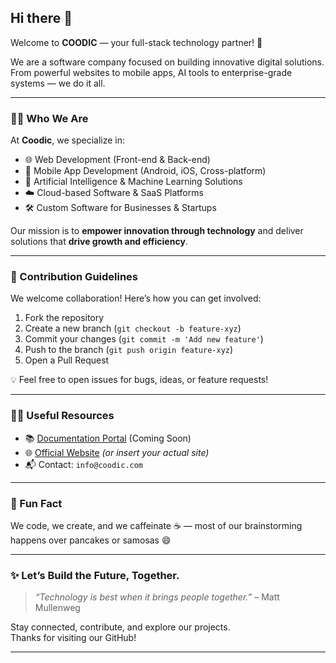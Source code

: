 ## Hi there 👋

Welcome to **COODIC** — your full-stack technology partner! 🚀

We are a software company focused on building innovative digital solutions. From powerful websites to mobile apps, AI tools to enterprise-grade systems — we do it all.

---

### 🙋‍♀️ Who We Are

At **Coodic**, we specialize in:
- 🌐 Web Development (Front-end & Back-end)
- 📱 Mobile App Development (Android, iOS, Cross-platform)
- 🧠 Artificial Intelligence & Machine Learning Solutions
- ☁️ Cloud-based Software & SaaS Platforms
- 🛠️ Custom Software for Businesses & Startups

Our mission is to **empower innovation through technology** and deliver solutions that **drive growth and efficiency**.

---

### 🌈 Contribution Guidelines

We welcome collaboration! Here’s how you can get involved:
1. Fork the repository
2. Create a new branch (`git checkout -b feature-xyz`)
3. Commit your changes (`git commit -m 'Add new feature'`)
4. Push to the branch (`git push origin feature-xyz`)
5. Open a Pull Request

💡 Feel free to open issues for bugs, ideas, or feature requests!

---

### 👩‍💻 Useful Resources

- 📚 [Documentation Portal](#) (Coming Soon)
- 🌐 [Official Website](https://coodic.com) *(or insert your actual site)*
- 📬 Contact: `info@coodic.com`

---

### 🍿 Fun Fact

We code, we create, and we caffeinate ☕ — most of our brainstorming happens over pancakes or samosas 😄

---

### ✨ Let’s Build the Future, Together.

> _“Technology is best when it brings people together.”_ – Matt Mullenweg

Stay connected, contribute, and explore our projects.  
Thanks for visiting our GitHub!

---
